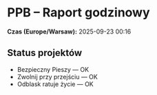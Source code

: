 # PPB – Raport godzinowy
**Czas (Europe/Warsaw):** 2025-09-23 00:16

## Status projektów
- Bezpieczny Pieszy — OK
- Zwolnij przy przejściu — OK
- Odblask ratuje życie — OK

